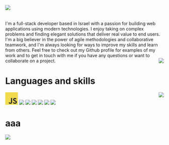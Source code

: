 <h1><img align="center" src= "https://user-images.githubusercontent.com/33599251/220166243-37f9f2b4-e698-49fd-9121-0d79ca817891.png" /></p></h1>

<p align="left">I'm a full-stack developer based in Israel with a passion for building web applications using modern technologies.
 I enjoy taking on complex problems and finding elegant solutions that deliver real value to end users. I'm a big believer in the power of agile methodologies and collaborative teamwork, and I'm always looking for ways to improve my skills and learn from others.
Feel free to check out my Github profile for examples of my work and to get in touch with me if you have any questions or want to collaborate on a project.
 <img align="right" src= "https://user-images.githubusercontent.com/33599251/220018136-4a31af75-9b12-4794-a1ad-3363ccf92a46.gif"/></p>


<h1> Languages and skills </h1>

 <img align="right" src= "https://github-readme-stats.vercel.app/api/top-langs/?username=Spax04&layout=compact" /></p>

<code><img height="40" src="https://raw.githubusercontent.com/github/explore/80688e429a7d4ef2fca1e82350fe8e3517d3494d/topics/javascript/javascript.png"></code>
<code><img height="40" src="https://user-images.githubusercontent.com/33599251/220022158-62419c18-00dd-47d6-80da-8f8ff408fcae.png"></code>
<code><img height="40" src="https://user-images.githubusercontent.com/33599251/220168117-618b00f7-8af0-437d-a75f-2232f00b9b2d.png"></code>
<code><img height="40" src="https://user-images.githubusercontent.com/33599251/220168369-444d9164-e320-4f1c-870d-c2315ef52327.png"></code>
<code><img height="40" src="https://user-images.githubusercontent.com/33599251/220168527-bb543532-ef8a-4c63-8cee-b637e89bceab.png"></code>
<code><img height="40" src="https://user-images.githubusercontent.com/33599251/220168604-37715750-54bd-47c4-ae11-da1470250025.png"></code>
<code><img height="40" src="https://user-images.githubusercontent.com/33599251/220168604-37715750-54bd-47c4-ae11-da1470250025.png"></code>

<h1>aaa</h1>
<p><img align="left" src= "https://github-readme-stats.vercel.app/api?username=Spax04&bg_color=30,e96443,904e95&title_color=fff&text_color=fff" />




